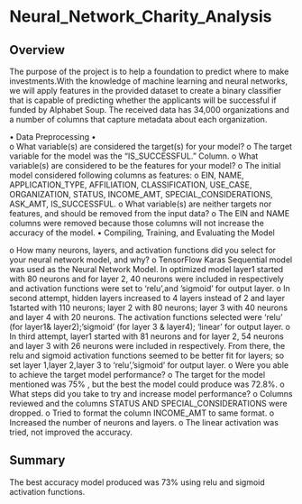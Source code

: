 # Neural_Network_Charity_Analysis

## Overview

The purpose of the project is to help a foundation to predict where to make investments.With the knowledge of machine learning and neural networks, we will apply features in the provided dataset to create a binary classifier that is capable of predicting whether the applicants will be successful if funded by Alphabet Soup. The received data has 34,000 organizations and a number of columns that capture metadata about each organization.

•	Data Preprocessing
•	
o	What variable(s) are considered the target(s) for your model?
o	The target variable for the model was the “IS_SUCCESSFUL.” Column.
o	What variable(s) are considered to be the features for your model?
o	The initial model considered following columns as features:
o	EIN, NAME, APPLICATION_TYPE, AFFILIATION, CLASSIFICATION, USE_CASE, ORGANIZATION, STATUS, INCOME_AMT, SPECIAL_CONSIDERATIONS, ASK_AMT, IS_SUCCESSFUL.
o	What variable(s) are neither targets nor features, and should be removed from the input data?
o	The EIN and NAME columns were removed because those columns will not increase the accuracy of the model.
•	Compiling, Training, and Evaluating the Model

o	How many neurons, layers, and activation functions did you select for your neural network model, and why?
o	TensorFlow Karas Sequential model was used as the Neural Network Model. In optimized model layer1 started with 80 neurons and for layer 2, 40 neurons were included in respectively and activation functions were set to ‘relu’,and ’sigmoid’ for output layer.
o	In second attempt, hidden layers increased to 4 layers instead of 2 and layer 1started with 110 neurons; layer 2 with 80 neurons; layer 3 with 40 neurons and layer 4 with 20 neurons. The activation functions selected were ‘relu’ (for layer1& layer2);’sigmoid’ (for layer 3 & layer4); ‘linear’ for output layer.
o	In third attempt, layer1 started with 81 neurons and for layer 2, 54 neurons and layer 3 with 26 neurons were included in respectively. From there, the relu and sigmoid activation functions seemed to be better fit for layers; so set layer 1,layer 2,layer 3 to ‘relu’,’sigmoid’ for output layer.
o	Were you able to achieve the target model performance?
o	The target for the model mentioned was 75% , but the best the model could produce was 72.8%.
o	What steps did you take to try and increase model performance?
o	Columns reviewed and the columns STATUS AND SPECIAL_CONSIDERATIONS  were dropped.
o	Tried to format the column INCOME_AMT to same format.
o	Increased the number of neurons and layers.
o	The linear activation was tried, not improved the accuracy.

## Summary
  The best accuracy model produced was 73% using relu and sigmoid activation functions. 
